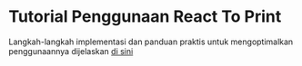 # Tutorial Penggunaan React To Print

Langkah-langkah implementasi dan panduan praktis untuk mengoptimalkan penggunaannya dijelaskan [di sini](https://github.com/argianardi/sinauReactJS#react-to-print)
